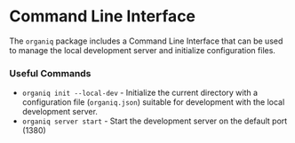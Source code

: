 # Command Line Interface

The `organiq` package includes a Command Line Interface that can be used to manage the local development server and initialize configuration files.

 
### Useful Commands

* `organiq init --local-dev` - Initialize the current directory with a configuration file (`organiq.json`) suitable for development with the local development server.
* `organiq server start` - Start the development server on the default port (1380)

